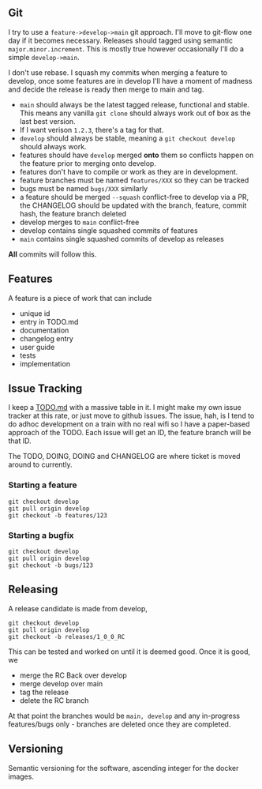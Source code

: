 ## Git

I try to use a `feature->develop->main` git approach.  I'll move to git-flow one day if it becomes necessary.  Releases should tagged using semantic `major.minor.increment`.  This is mostly true however occasionally I'll do a simple `develop->main`.  

I don't use rebase. I squash my commits when merging a feature to develop, once some features are in develop I'll have a moment of madness and decide the release is ready then merge to main and tag.

- `main` should always be the latest tagged release, functional and stable.  This means any vanilla `git clone` should always work out of box as the last best version.
- If I want verison `1.2.3`, there's a tag for that.
- `develop` should always be stable, meaning a `git checkout develop` should always work.
- features should have `develop` merged **onto** them so conflicts happen on the feature prior to merging onto develop.
- features don't have to compile or work as they are in development.
- feature branches must be named `features/XXX` so they can be tracked
- bugs must be named `bugs/XXX` similarly
- a feature should be merged `--squash` conflict-free to develop via a PR, the CHANGELOG should be updated with the branch, feature, commit hash, the feature branch deleted
- develop merges to `main` conflict-free 
- develop contains single squashed commits of features
- `main` contains single squashed commits of develop as releases

**All** commits will follow this.  

## Features

A feature is a piece of work that can include

- unique id
- entry in TODO.md
- documentation
- changelog entry
- user guide
- tests
- implementation

## Issue Tracking

I keep a [TODO.md](TODO.md) with a massive table in it.  I might make my own issue tracker at this rate, or just move to github issues.  The issue, hah, is I tend to do adhoc development on a train with no real wifi so I have a paper-based approach of the TODO.  Each issue will get an ID, the feature branch will be that ID.

The TODO, DOING, DOING and CHANGELOG are where ticket is moved around to currently.

### Starting a feature

	git checkout develop
	git pull origin develop
	git checkout -b features/123

### Starting a bugfix

	git checkout develop
	git pull origin develop
	git checkout -b bugs/123

## Releasing

A release candidate is made from develop,

	git checkout develop
	git pull origin develop
	git checkout -b releases/1_0_0_RC

This can be tested and worked on until it is deemed good.  Once it is good, we

- merge the RC Back over develop 
- merge develop over main
- tag the release
- delete the RC branch

At that point the branches would be `main, develop` and any in-progress features/bugs only - branches are deleted once they are completed.

## Versioning

Semantic versioning for the software, ascending integer for the docker images.

